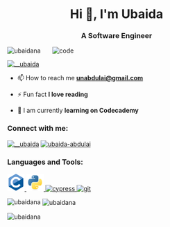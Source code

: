 <h1 align="center">Hi 👋, I'm Ubaida</h1>
<h3 align="center">A Software Engineer</h3>

<img align= "right" alt ="code" width="400" src="https://media.tenor.com/PP9v7VIs6R4AAAAd/scaler-create-impact.gif"> 

<p align="left"> <img src="https://komarev.com/ghpvc/?username=ubaidana&label=Profile%20views&color=0e75b6&style=flat" alt="ubaidana" /> </p>

<p align="left"> <a href="https://twitter.com/__ubaida" target="blank"><img src="https://img.shields.io/twitter/follow/__ubaida?logo=twitter&style=for-the-badge" alt="__ubaida" /></a> </p>

- 📫 How to reach me **unabdulai@gmail.com**

- ⚡ Fun fact **I love reading**

- 🎈 I am currently **learning on Codecademy**

<h3 align="left">Connect with me:</h3>
<p align="left">
<a href="https://twitter.com/__ubaida" target="blank"><img align="center" src="https://raw.githubusercontent.com/rahuldkjain/github-profile-readme-generator/master/src/images/icons/Social/twitter.svg" alt="__ubaida" height="30" width="40" /></a>
<a href="https://linkedin.com/in/ubaida-abdulai" target="blank"><img align="center" src="https://raw.githubusercontent.com/rahuldkjain/github-profile-readme-generator/master/src/images/icons/Social/linked-in-alt.svg" alt="ubaida-abdulai" height="30" width="40" /></a>
</p>

<h3 align="left">Languages and Tools:</h3>
<p align="left"> <a href="https://www.cprogramming.com/" target="_blank" rel="noreferrer"> <img src="https://raw.githubusercontent.com/devicons/devicon/master/icons/c/c-original.svg" alt="c" width="40" height="40"/> </a> <a href="https://www.python.org/" target="_blank" rel="noreferrer"> <img src="https://raw.githubusercontent.com/devicons/devicon/master/icons/python/python-original.svg" alt="c" width="40" height="40"/> </a> <a href="https://www.cypress.io" target="_blank" rel="noreferrer"> <img src="https://raw.githubusercontent.com/simple-icons/simple-icons/6e46ec1fc23b60c8fd0d2f2ff46db82e16dbd75f/icons/cypress.svg" alt="cypress" width="40" height="40"/> </a> <a href="https://git-scm.com/" target="_blank" rel="noreferrer"> <img src="https://www.vectorlogo.zone/logos/git-scm/git-scm-icon.svg" alt="git" width="40" height="40"/> </a> 

<p><img align="left" src="https://github-readme-stats.vercel.app/api/top-langs?username=ubaidana&show_icons=true&locale=en&layout=compact" alt="ubaidana" /></p>

<p>&nbsp;<img align="center" src="https://github-readme-stats.vercel.app/api?username=ubaidana&show_icons=true&locale=en" alt="ubaidana" /></p>

<p><img align="center" src="https://github-readme-streak-stats.herokuapp.com/?user=ubaidana&" alt="ubaidana" /></p>
